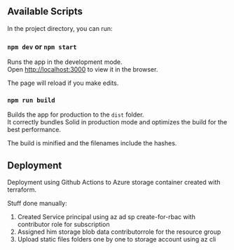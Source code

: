 ## Available Scripts

In the project directory, you can run:

### `npm dev` or `npm start`

Runs the app in the development mode.<br>
Open [http://localhost:3000](http://localhost:3000) to view it in the browser.

The page will reload if you make edits.<br>

### `npm run build`

Builds the app for production to the `dist` folder.<br>
It correctly bundles Solid in production mode and optimizes the build for the best performance.

The build is minified and the filenames include the hashes.<br>
## Deployment

Deployment using Github Actions to Azure storage container created with terraform.

Stuff done manually: 
1. Created Service principal using az ad sp create-for-rbac with  contributor role for subscription
2. Assigned him storage blob data contributorrole for the resource group
3. Upload static files folders one by one to storage account using az cli  

